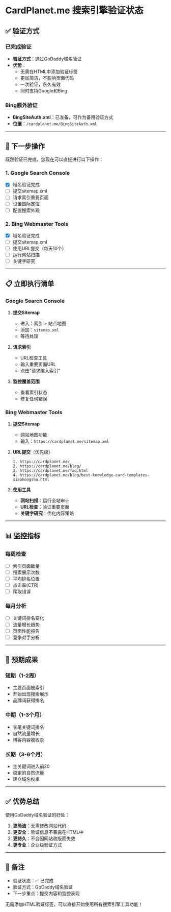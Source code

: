 # CardPlanet.me 搜索引擎验证状态

## ✅ 验证方式

### 已完成验证
- **验证方式**：通过GoDaddy域名验证
- **优势**：
  - 无需在HTML中添加验证标签
  - 更加简洁，不影响页面代码
  - 一次验证，永久有效
  - 同时支持Google和Bing

### Bing额外验证
- **BingSiteAuth.xml**：已准备，可作为备用验证方式
- **位置**：`/cardplanet.me/BingSiteAuth.xml`

---

## 🚀 下一步操作

既然验证已完成，您现在可以直接进行以下操作：

### 1. Google Search Console
- [x] 域名验证完成
- [ ] 提交sitemap.xml
- [ ] 请求索引重要页面
- [ ] 设置国际定位
- [ ] 配置搜索外观

### 2. Bing Webmaster Tools  
- [x] 域名验证完成
- [ ] 提交sitemap.xml
- [ ] 使用URL提交（每天10个）
- [ ] 运行网站扫描
- [ ] 关键字研究

---

## 📋 立即执行清单

### Google Search Console
1. **提交Sitemap**
   - 进入：索引 > 站点地图
   - 添加：`sitemap.xml`
   - 等待处理

2. **请求索引**
   - URL检查工具
   - 输入重要页面URL
   - 点击"请求编入索引"

3. **监控覆盖范围**
   - 查看索引状态
   - 修复任何错误

### Bing Webmaster Tools
1. **提交Sitemap**
   - 网站地图功能
   - 输入：`https://cardplanet.me/sitemap.xml`

2. **URL提交**（优先级）
   ```
   1. https://cardplanet.me/
   2. https://cardplanet.me/blog/
   3. https://cardplanet.me/faq.html
   4. https://cardplanet.me/blog/best-knowledge-card-templates-xiaohongshu.html
   ```

3. **使用工具**
   - **网站扫描**：运行全站审计
   - **URL检查**：验证重要页面
   - **关键字研究**：优化内容策略

---

## 📊 监控指标

### 每周检查
- [ ] 索引页面数量
- [ ] 搜索展示次数
- [ ] 平均排名位置
- [ ] 点击率(CTR)
- [ ] 爬取错误

### 每月分析
- [ ] 关键词排名变化
- [ ] 流量增长趋势
- [ ] 页面性能报告
- [ ] 竞争对手分析

---

## 🎯 预期成果

### 短期（1-2周）
- 主要页面被索引
- 开始出现搜索展示
- 品牌词获得排名

### 中期（1-3个月）
- 长尾关键词排名
- 自然流量增长
- 博客内容被收录

### 长期（3-6个月）
- 主关键词进入前20
- 稳定的自然流量
- 建立域名权重

---

## ✅ 优势总结

使用GoDaddy域名验证的好处：
1. **更简洁**：无需修改网站代码
2. **更安全**：验证信息不暴露在HTML中
3. **更持久**：不会因网站改版而失效
4. **更专业**：企业级验证方式

---

## 📝 备注

- 验证状态：✅ 已完成
- 验证方式：GoDaddy域名验证
- 下一步重点：提交内容和监控表现

无需添加HTML验证标签，可以直接开始使用所有搜索引擎工具功能！